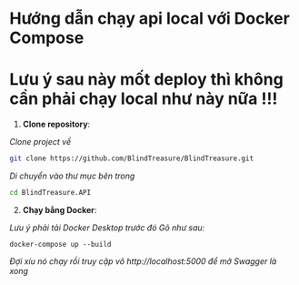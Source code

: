 # Hướng dẫn chạy api local với Docker Compose
# Lưu ý sau này mốt deploy thì không cần phải chạy local như này nữa !!!

1. **Clone repository**:

*Clone project về*
   ```bash
   git clone https://github.com/BlindTreasure/BlindTreasure.git
   ```

*Di chuyển vào thư mục bên trong*
   ```bash
   cd BlindTreasure.API
   ```

2. **Chạy bằng Docker**:

*Lưu ý phải tải Docker Desktop trước đó*
*Gõ như sau:*

    docker-compose up --build

*Đợi xíu nó chạy rồi truy cập vô http://localhost:5000 để mở Swagger là xong*